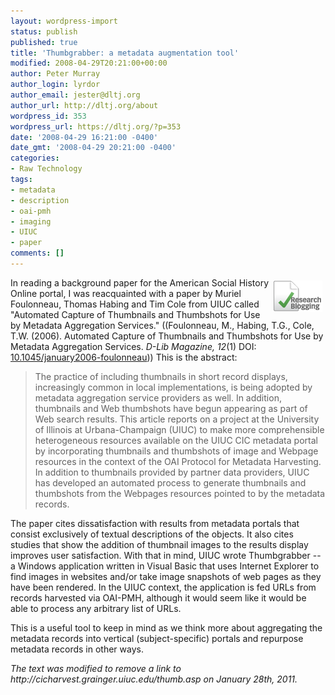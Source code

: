 ```yaml
---
layout: wordpress-import
status: publish
published: true
title: 'Thumbgrabber: a metadata augmentation tool'
modified: 2008-04-29T20:21:00+00:00
author: Peter Murray
author_login: lyrdor
author_email: jester@dltj.org
author_url: http://dltj.org/about
wordpress_id: 353
wordpress_url: https://dltj.org/?p=353
date: '2008-04-29 16:21:00 -0400'
date_gmt: '2008-04-29 20:21:00 -0400'
categories:
- Raw Technology
tags:
- metadata
- description
- oai-pmh
- imaging
- UIUC
- paper
comments: []
---
```

<p><span style="float: right; padding: 5px;"><a href="http://www.researchblogging.org" title="Research Blogging"><img alt="Blogging on Peer Review Research" src="/wp-content/uploads/2008/04/ResearchBlogging-Medium-Trans.png" width="80" height="50" /></a></span>In reading a background paper for the American Social History Online portal, I was reacquainted with a paper by Muriel Foulonneau, Thomas Habing and Tim Cole from UIUC called "Automated Capture of Thumbnails and Thumbshots for Use by Metadata Aggregation Services." ((<span class="Z3988" title="ctx_ver=Z39.88-2004&rft_val_fmt=info%3Aofi%2Ffmt%3Akev%3Amtx%3Ajournal&rft.aulast=Foulonneau&rft.aufirst=Muriel&rft.au=Muriel+ Foulonneau&rft.au=Thomas+Habing&rft.au=Timothy+Cole&rft.title=D-Lib+Magazine&rft.atitle=Automated+Capture+of+Thumbnails+and+Thumbshots+for+Use+by+Metadata+Aggregation+Services&rft.date=2006&rft.volume=12&rft.issue=1&rft.spage=&rft.genre=article&rft.id=info:DOI/10.1045%2Fjanuary2006-foulonneau"></span>Foulonneau, M., Habing, T.G., Cole, T.W. (2006). Automated Capture of Thumbnails and Thumbshots for Use by Metadata Aggregation Services. <span style="font-style: italic;">D-Lib Magazine, 12</span>(1) DOI: <a rev="review" href="http://dx.doi.org/10.1045/january2006-foulonneau" title="Handle Redirect">10.1045/january2006-foulonneau</a>))  This is the abstract:<br />
<blockquote>The practice of including thumbnails in short record displays, increasingly common in local implementations, is being adopted by metadata aggregation service providers as well. In addition, thumbnails and Web thumbshots have begun appearing as part of Web search results. This article reports on a project at the University of Illinois at Urbana-Champaign (UIUC) to make more comprehensible heterogeneous resources available on the UIUC CIC metadata portal by incorporating thumbnails and thumbshots of image and Webpage resources in the context of the OAI Protocol for Metadata Harvesting. In addition to thumbnails provided by partner data providers, UIUC has developed an automated process to generate thumbnails and thumbshots from the Webpages resources pointed to by the metadata records.</p></blockquote>
<p>The paper cites dissatisfaction with results from metadata portals that consist exclusively of textual descriptions of the objects.  It also cites studies that show the addition of thumbnail images to the results display improves user satisfaction.  With that in mind, UIUC wrote <span class="removed_link" title="http://cicharvest.grainger.uiuc.edu/thumb.asp">Thumbgrabber</span> -- a Windows application written in Visual Basic that uses Internet Explorer to find images in websites and/or take image snapshots of web pages as they have been rendered.  In the UIUC context, the application is fed URLs from records harvested via OAI-PMH, although it would seem like it would be able to process any arbitrary list of URLs.</p>
<p>This is a useful tool to keep in mind as we think more about aggregating the metadata records into vertical (subject-specific) portals and repurpose metadata records in other ways.
<p style="padding:0;margin:0;font-style:italic;" class="removed_link">The text was modified to remove a link to http://cicharvest.grainger.uiuc.edu/thumb.asp on January 28th, 2011.</p>

